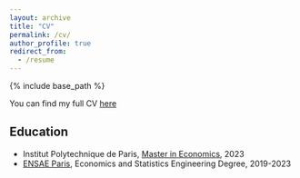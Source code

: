 ```yaml
---
layout: archive
title: "CV"
permalink: /cv/
author_profile: true
redirect_from:
  - /resume
---
```


{% include base_path %}

You can find my full CV [here](https://adrienvallette.github.io/files/cv.pdf)

## Education
* Institut Polytechnique de Paris, [Master in Economics](https://www.ip-paris.fr/en/education/masters/economics-program/master-year-2-economics), 2023
* [ENSAE Paris](https://www.ensae.fr/en/education/ingenieur-ensae-program), Economics and Statistics Engineering Degree, 2019-2023

<!-- Work experience
======
* Summer 2024: Research Assistant
  * Github University
  * Duties included: Tagging issues
  * Supervisor: Professor Git

* Summer 2021- Spring 2023: Research Assistant
  * Github University
  * Duties included: Merging pull requests
  * Supervisor: Pierre Boyer
  
Skills
======
* Skill 1
* Skill 2
  * Sub-skill 2.1
  * Sub-skill 2.2
  * Sub-skill 2.3
* Skill 3

Publications
======
  <ul>{% for post in site.publications %}
    {% include archive-single-cv.html %}
  {% endfor %}</ul>
  
Talks
======
  <ul>{% for post in site.talks %}
    {% include archive-single-talk-cv.html %}
  {% endfor %}</ul>
  
Teaching
======
  <ul>{% for post in site.teaching %}
    {% include archive-single-cv.html %}
  {% endfor %}</ul>
  
Service and leadership
======
* Currently signed in to 43 different slack teams -->